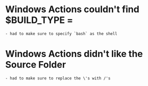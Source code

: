 # Windows Actions couldn't find $BUILD_TYPE =
    - had to make sure to specify `bash` as the shell

# Windows Actions didn't like the Source Folder
    - had to make sure to replace the \'s with /'s